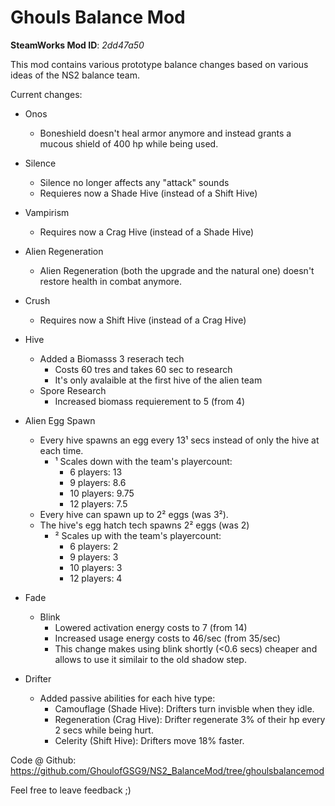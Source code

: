 # Ghouls Balance Mod

**SteamWorks Mod ID**: *2dd47a50*

This mod contains various prototype balance changes based on various ideas of the NS2 balance team.

Current changes:

- Onos 
    - Boneshield doesn't heal armor anymore and instead grants a mucous shield of 400 hp while being used.
    
- Silence
    - Silence no longer affects any "attack" sounds
    - Requieres now a Shade Hive (instead of a Shift Hive)
    
- Vampirism 
    - Requires now a Crag Hive (instead of a Shade Hive)

- Alien Regeneration
    - Alien Regeneration (both the upgrade and the natural one) doesn't restore health in combat anymore.

- Crush
    - Requires now a Shift Hive (instead of a Crag Hive)
    
- Hive
    - Added a Biomasss 3 reserach tech
        - Costs 60 tres and takes 60 sec to research
        - It's only avalaible at the first hive of the alien team
    - Spore Research
        - Increased biomass requierement to 5 (from 4)
        
- Alien Egg Spawn
    - Every hive spawns an egg every 13¹ secs instead of only the hive at each time.
        - ¹ Scales down with the team's playercount:
            - 6 players: 13
            - 9 players: 8.6
            - 10 players: 9.75
            - 12 players: 7.5
    - Every hive can spawn up to 2² eggs (was 3²).
    - The hive's egg hatch tech spawns 2² eggs (was 2)
        - ² Scales up with the team's playercount:
            - 6 players: 2
            - 9 players: 3
            - 10 players: 3
            - 12 players: 4
            
- Fade
    - Blink
        - Lowered activation energy costs to 7 (from 14)
        - Increased usage energy costs to 46/sec (from 35/sec)
        - This change makes using blink shortly (<0.6 secs) cheaper and allows to use it similair to the old shadow step.
        
- Drifter 
    - Added passive abilities for each hive type:
        - Camouflage (Shade Hive): Drifters turn invisble when they idle.
        - Regeneration (Crag Hive): Drifter regenerate 3% of their hp every 2 secs while being hurt.
        - Celerity (Shift Hive): Drifters move 18% faster.

Code @ Github: https://github.com/GhoulofGSG9/NS2_BalanceMod/tree/ghoulsbalancemod

Feel free to leave feedback ;)

